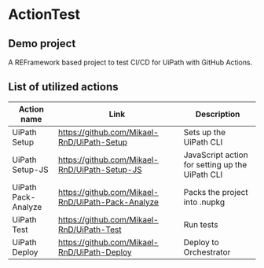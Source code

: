 # ActionTest
## Demo project
A REFramework based project to test CI/CD for UiPath with GitHub Actions.

## List of utilized actions
|Action name|Link|Description|
|------|-------|-------|
| UiPath Setup | https://github.com/Mikael-RnD/UiPath-Setup |Sets up the UiPath CLI|
| UiPath Setup-JS | https://github.com/Mikael-RnD/UiPath-Setup-JS |JavaScript action for setting up the UiPath CLI|
| UiPath Pack-Analyze | https://github.com/Mikael-RnD/UiPath-Pack-Analyze |Packs the project into .nupkg|
| UiPath Test | https://github.com/Mikael-RnD/UiPath-Test |Run tests|
| UiPath Deploy | https://github.com/Mikael-RnD/UiPath-Deploy |Deploy to Orchestrator|
